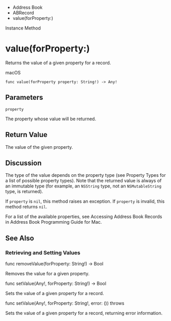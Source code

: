 

- Address Book
- ABRecord
-  value(forProperty:) 

Instance Method

# value(forProperty:)

Returns the value of a given property for a record.

macOS

``` source
func value(forProperty property: String!) -> Any!
```

## Parameters 

`property`  

The property whose value will be returned.

## Return Value

The value of the given property.

## Discussion

The type of the value depends on the property type (see Property Types for a list of possible property types). Note that the returned value is always of an immutable type (for example, an `NSString` type, not an `NSMutableString` type, is returned).

If `property` is `nil`, this method raises an exception. If `property` is invalid, this method returns `nil`.

For a list of the available properties, see Accessing Address Book Records in Address Book Programming Guide for Mac.

## See Also

### Retrieving and Setting Values

func removeValue(forProperty: String!) -> Bool

Removes the value for a given property.

func setValue(Any!, forProperty: String!) -> Bool

Sets the value of a given property for a record.

func setValue(Any!, forProperty: String!, error: ()) throws

Sets the value of a given property for a record, returning error information.


